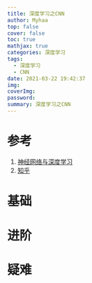 ```yaml
---
title: 深度学习之CNN
author: Myhaa
top: false
cover: false
toc: true
mathjax: true
categories: 深度学习
tags:
  - 深度学习
  - CNN
date: 2021-03-22 19:42:37
img:
coverImg:
password:
summary: 深度学习之CNN
---
```


# 参考

1. [神经网络与深度学习](http://neuralnetworksanddeeplearning.com/chap6.html#introducing_convolutional_networks)
2. [知乎](https://www.zhihu.com/question/52668301)

# 基础

# 进阶

# 疑难